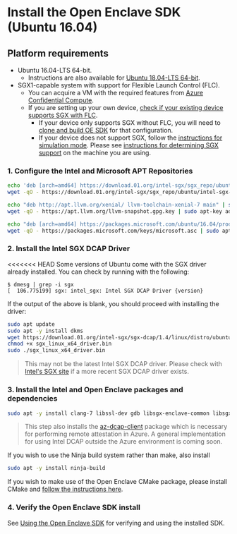 # Install the Open Enclave SDK (Ubuntu 16.04)

## Platform requirements

- Ubuntu 16.04-LTS 64-bit.
    - Instructions are also available for [Ubuntu 18.04-LTS 64-bit](/docs/GettingStartedDocs/install_oe_sdk-Ubuntu_18.04.md).
- SGX1-capable system with support for Flexible Launch Control (FLC).
    - You can acquire a VM with the required features from [Azure Confidential Compute](https://azure.microsoft.com/en-us/solutions/confidential-compute/).
    - If you are setting up your own device, [check if your existing device supports SGX with FLC](/docs/GettingStartedDocs/Contributors/building_oe_sdk.md#1-determine-the-sgx-support-level-on-your-developmenttarget-system).
        - If your device only supports SGX without FLC, you will need to [clone and build OE SDK](/docs/GettingStartedDocs/Contributors/SGX1GettingStarted.md) for that configuration.
        - If your device does not support SGX, follow the [instructions for simulation mode](/docs/GettingStartedDocs/install_oe_sdk-Simulation.md). Please see [instructions for determining SGX support](/docs/GettingStartedDocs/SGXSupportLevel.md) on the machine you are using.

### 1. Configure the Intel and Microsoft APT Repositories

```bash
echo 'deb [arch=amd64] https://download.01.org/intel-sgx/sgx_repo/ubuntu xenial main' | sudo tee /etc/apt/sources.list.d/intel-sgx.list
wget -qO - https://download.01.org/intel-sgx/sgx_repo/ubuntu/intel-sgx-deb.key | sudo apt-key add -

echo "deb http://apt.llvm.org/xenial/ llvm-toolchain-xenial-7 main" | sudo tee /etc/apt/sources.list.d/llvm-toolchain-xenial-7.list
wget -qO - https://apt.llvm.org/llvm-snapshot.gpg.key | sudo apt-key add -

echo "deb [arch=amd64] https://packages.microsoft.com/ubuntu/16.04/prod xenial main" | sudo tee /etc/apt/sources.list.d/msprod.list
wget -qO - https://packages.microsoft.com/keys/microsoft.asc | sudo apt-key add -
```

### 2. Install the Intel SGX DCAP Driver
<<<<<<< HEAD
Some versions of Ubuntu come with the SGX driver already installed. You can check
by running with the following:

```
$ dmesg | grep -i sgx
[  106.775199] sgx: intel_sgx: Intel SGX DCAP Driver {version}
```

If the output of the above is blank, you should proceed with installing the driver:

```bash
sudo apt update
sudo apt -y install dkms
wget https://download.01.org/intel-sgx/sgx-dcap/1.4/linux/distro/ubuntuServer16.04/sgx_linux_x64_driver_1.21.bin -O sgx_linux_x64_driver.bin
chmod +x sgx_linux_x64_driver.bin
sudo ./sgx_linux_x64_driver.bin
```

> This may not be the latest Intel SGX DCAP driver.
> Please check with [Intel's SGX site](https://01.org/intel-software-guard-extensions/downloads)
> if a more recent SGX DCAP driver exists.

### 3. Install the Intel and Open Enclave packages and dependencies

```bash
sudo apt -y install clang-7 libssl-dev gdb libsgx-enclave-common libsgx-enclave-common-dev libprotobuf9v5 libsgx-dcap-ql libsgx-dcap-ql-dev az-dcap-client open-enclave
```

> This step also installs the [az-dcap-client](https://github.com/microsoft/azure-dcap-client)
> package which is necessary for performing remote attestation in Azure. A general
> implementation for using Intel DCAP outside the Azure environment is coming soon.

If you wish to use the Ninja build system rather than make, also install

```bash
sudo apt -y install ninja-build
```

If you wish to make use of the Open Enclave CMake package, please install CMake and [follow the instructions here](/cmake/sdk_cmake_targets_readme.md).

### 4. Verify the Open Enclave SDK install

See [Using the Open Enclave SDK](Linux_using_oe_sdk.md) for verifying and using the installed SDK.
